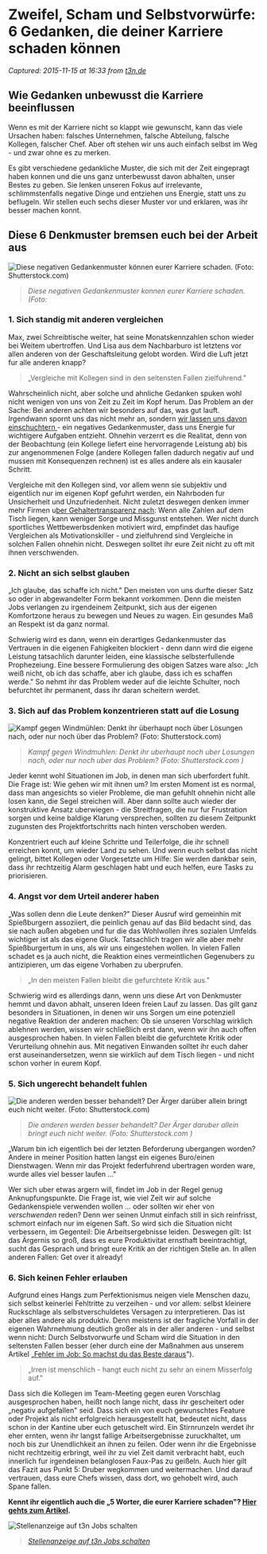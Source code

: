 # Zweifel, Scham und Selbstvorwürfe: 6 Gedanken, die deiner Karriere schaden können

_Captured: 2015-11-15 at 16:33 from [t3n.de](http://t3n.de/news/denkmuster-schaden-karriere-655100/?utm_source=feedburner+t3n+News+12.000er&utm_medium=feed&utm_campaign=Feed%3A+aktuell%2Ffeeds%2Frss+%28t3n+News%29)_

## Wie Gedanken unbewusst die Karriere beeinflussen

Wenn es mit der Karriere nicht so klappt wie gewunscht, kann das viele Ursachen haben: falsches Unternehmen, falsche Abteilung, falsche Kollegen, falscher Chef. Aber oft stehen wir uns auch einfach selbst im Weg - und zwar ohne es zu merken.

Es gibt verschiedene gedankliche Muster, die sich mit der Zeit eingepragt haben konnen und die uns ganz unterbewusst davon abhalten, unser Bestes zu geben. Sie lenken unseren Fokus auf irrelevante, schlimmstenfalls negative Dinge und entziehen uns Energie, statt uns zu beflugeln. Wir stellen euch sechs dieser Muster vor und erklaren, was ihr besser machen konnt.

## Diese 6 Denkmuster bremsen euch bei der Arbeit aus

![Diese negativen Gedankenmuster können eurer Karriere schaden. \(Foto: Shutterstock.com\)](http://t3n.de/news/wp-content/uploads/2015/11/negative_gedanken_karriere_schaden-595x541.jpg)

> _Diese negativen Gedankenmuster konnen eurer Karriere schaden. (Foto:_

### 1\. Sich standig mit anderen vergleichen

Max, zwei Schreibtische weiter, hat seine Monatskennzahlen schon wieder bei Weitem ubertroffen. Und Lisa aus dem Nachbarburo ist letztens vor allen anderen von der Geschaftsleitung gelobt worden. Wird die Luft jetzt fur alle anderen knapp?

> „Vergleiche mit Kollegen sind in den seltensten Fallen zielfuhrend."

Wahrscheinlich nicht, aber solche und ahnliche Gedanken spuken wohl nicht wenigen von uns von Zeit zu Zeit im Kopf herum. Das Problem an der Sache: Bei anderen achten wir besonders auf das, was gut lauft. Irgendwann spornt uns das nicht mehr an, sondern [wir lassen uns davon einschuchtern ](http://www.foerderland.de/organisieren/news/artikel/wenn-andere-scheinbar-immer-besser-sind-das-problem-mit-der-vergleichssucht/) - ein negatives Gedankenmuster, dass uns Energie fur wichtigere Aufgaben entzieht. Ohnehin verzerrt es die Realitat, denn von der Beobachtung (ein Kollege liefert eine hervorragende Leistung ab) bis zur angenommenen Folge (andere Kollegen fallen dadurch negativ auf und mussen mit Konsequenzen rechnen) ist es alles andere als ein kausaler Schritt.

Vergleiche mit den Kollegen sind, vor allem wenn sie subjektiv und eigentlich nur im eigenen Kopf gefuhrt werden, ein Nahrboden fur Unsicherheit und Unzufriedenheit. Nicht zuletzt deswegen denken immer mehr Firmen u[ber Gehaltertransparenz nach](http://t3n.de/news/transparente-gehaelter-schwesig-633605/): Wenn alle Zahlen auf dem Tisch liegen, kann weniger Sorge und Missgunst entstehen. Wer nicht durch sportliches Wettbewerbsdenken motiviert wird, empfindet das haufige Vergleichen als Motivationskiller - und zielfuhrend sind Vergleiche in solchen Fallen ohnehin nicht. Deswegen solltet ihr eure Zeit nicht zu oft mit ihnen verschwenden.

### 2\. Nicht an sich selbst glauben

„Ich glaube, das schaffe ich nicht." Den meisten von uns durfte dieser Satz so oder in abgewandelter Form bekannt vorkommen. Denn die meisten Jobs verlangen zu irgendeinem Zeitpunkt, sich aus der eigenen Komfortzone heraus zu bewegen und Neues zu wagen. Ein gesundes Maß an Respekt ist da ganz normal.

Schwierig wird es dann, wenn ein derartiges Gedankenmuster das Vertrauen in die eigenen Fahigkeiten blockiert - denn dann wird die eigene Leistung tatsachlich darunter leiden, eine klassische selbsterfullende Prophezeiung. Eine bessere Formulierung des obigen Satzes ware also: „Ich weiß nicht, ob ich das schaffe, aber ich glaube, dass ich es schaffen werde." So nehmt ihr das Problem weder auf die leichte Schulter, noch befurchtet ihr permanent, dass ihr daran scheitern werdet.

### 3\. Sich auf das Problem konzentrieren statt auf die Losung

![Kampf gegen Windmühlen: Denkt ihr überhaupt noch über Lösungen nach, oder nur noch über das Problem? \(Foto: Shutterstock.com\)](http://t3n.de/news/wp-content/uploads/2015/11/kampf_windmuehlen_buero-595x455.jpg)

> _Kampf gegen Windmuhlen: Denkt ihr uberhaupt noch uber Losungen nach, oder nur noch uber das Problem? (Foto: Shutterstock.com )_

Jeder kennt wohl Situationen im Job, in denen man sich uberfordert fuhlt. Die Frage ist: Wie gehen wir mit ihnen um? Im ersten Moment ist es normal, dass man angesichts so vieler Probleme, die man gefuhlt ohnehin nicht alle losen kann, die Segel streichen will. Aber dann sollte auch wieder der konstruktive Ansatz uberwiegen - die Streitfragen, die nur fur Frustration sorgen und keine baldige Klarung versprechen, sollten zu diesem Zeitpunkt zugunsten des Projektfortschritts nach hinten verschoben werden.

Konzentriert euch auf kleine Schritte und Teilerfolge, die ihr schnell erreichen konnt, um wieder Land zu sehen. Und wenn euch selbst das nicht gelingt, bittet Kollegen oder Vorgesetzte um Hilfe: Sie werden dankbar sein, dass ihr rechtzeitig Alarm geschlagen habt und euch helfen, eure Tasks zu priorisieren.

### 4\. Angst vor dem Urteil anderer haben

„Was sollen denn die Leute denken?" Dieser Ausruf wird gemeinhin mit Spießburgern assoziiert, die peinlich genau auf das Bild bedacht sind, das sie nach außen abgeben und fur die das Wohlwollen ihres sozialen Umfelds wichtiger ist als das eigene Gluck. Tatsachlich tragen wir alle aber mehr Spießburgertum in uns, als wir uns eingestehen wollen. In vielen Fallen schadet es ja auch nicht, die Reaktion eines vermeintlichen Gegenubers zu antizipieren, um das eigene Vorhaben zu uberprufen.

> „In den meisten Fallen bleibt die gefurchtete Kritik aus."

Schwierig wird es allerdings dann, wenn uns diese Art von Denkmuster hemmt und davon abhalt, unseren Ideen freien Lauf zu lassen. Das gilt ganz besonders in Situationen, in denen wir uns Sorgen um eine potenziell negative Reaktion der anderen machen: Ob sie unseren Vorschlag wirklich ablehnen werden, wissen wir schließlich erst dann, wenn wir ihn auch offen ausgesprochen haben. In vielen Fallen bleibt die gefurchtete Kritik oder Verurteilung ohnehin aus. Mit negativen Einwanden solltet ihr euch daher erst auseinandersetzen, wenn sie wirklich auf dem Tisch liegen - und nicht schon vorher in eurem Kopf.

### 5\. Sich ungerecht behandelt fuhlen

![Die anderen werden besser behandelt? Der Ärger darüber allein bringt euch nicht weiter. \(Foto: Shutterstock.com\)](http://t3n.de/news/wp-content/uploads/2015/11/ungerecht_behandelt_fuehlen_schadet_karriere-595x397.jpg)

> _Die anderen werden besser behandelt? Der Ärger daruber allein bringt euch nicht weiter. (Foto: Shutterstock.com )_

„Warum bin ich eigentlich bei der letzten Beforderung ubergangen worden? Andere in meiner Position hatten langst ein eigenes Buro/einen Dienstwagen. Wenn mir das Projekt federfuhrend ubertragen worden ware, wurde alles viel besser laufen …"

Wer sich uber etwas argern will, findet im Job in der Regel genug Anknupfungspunkte. Die Frage ist, wie viel Zeit wir auf solche Gedankenspiele verwenden wollen … oder sollten wir eher von _verschwenden_ reden? Denn wer seinen Unmut einfach still in sich reinfrisst, schmort einfach nur im eigenen Saft. So wird sich die Situation nicht verbessern, im Gegenteil: Die Arbeitsergebnisse leiden. Deswegen gilt: Ist das Ärgernis so groß, dass es eure Produktivitat ernsthaft beeintrachtigt, sucht das Gesprach und bringt eure Kritik an der richtigen Stelle an. In allen anderen Fallen: Get over it already!

### 6\. Sich keinen Fehler erlauben

Aufgrund eines Hangs zum Perfektionismus neigen viele Menschen dazu, sich selbst keinerlei Fehltritte zu verzeihen - und vor allem: selbst kleinere Ruckschlage als selbstverschuldetes Versagen zu interpretieren. Das ist aber alles andere als produktiv. Denn meistens ist der fragliche Vorfall in der eigenen Wahrnehmung deutlich großer als in der aller anderen - und selbst wenn nicht: Durch Selbstvorwurfe und Scham wird die Situation in den seltensten Fallen besser (eher durch eine der Maßnahmen aus unserem Artikel „[Fehler im Job: So machst du das Beste daraus](http://t3n.de/news/fehler-job-machst-beste-daraus-653382/)").

> „Irren ist menschlich - hangt euch nicht zu sehr an einem Misserfolg auf."

Dass sich die Kollegen im Team-Meeting gegen euren Vorschlag ausgesprochen haben, heißt noch lange nicht, dass ihr gescheitert oder „negativ aufgefallen" seid. Dass sich ein von euch gewunschtes Feature oder Projekt als nicht erfolgreich herausgestellt hat, bedeutet nicht, dass schon in der Kantine uber euch getuschelt wird. Ein Stirnrunzeln werdet ihr eher ernten, wenn ihr langst fallige Arbeitsergebnisse zuruckhaltet, um noch bis zur Unendlichkeit an ihnen zu feilen. Oder wenn ihr die Ergebnisse nicht rechtzeitig erbringt, weil ihr zu viel Zeit damit verbracht habt, euch innerlich fur irgendeinen belanglosen Faux-Pas zu geißeln. Auch hier gilt das Fazit aus Punkt 5: Druber wegkommen und weitermachen. Und darauf vertrauen, dass eure Chefs wissen, dass dort, wo gehobelt wird, auch Spane fallen.

**Kennt ihr eigentlich auch die „5 Worter, die eurer Karriere schaden"? [Hier gehts zum Artikel](http://t3n.de/news/diese-woerter-schaden-karriere-620446/).**

![Stellenanzeige auf t3n Jobs schalten](http://t3n.sc/core/images/specials/banner_stuhl_frei_kampagne_stuhl_ressort.png)

> _[Stellenanzeige auf t3n Jobs schalten](http://t3n.de/jobs/choose/?ref=stuhlb)_
